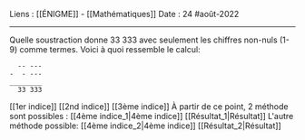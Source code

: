 Liens : [[ÉNIGME]] - [[Mathématiques]]
Date : 24 #août-2022
***
Quelle soustraction donne 33 333 avec seulement les chiffres non-nuls (1-9) comme termes.
Voici à quoi ressemble le calcul:
```
  -- ---
-  - ---
________
  33 333
```
[[1er indice]]
[[2nd indice]]
[[3ème indice]]
À partir de ce point, 2 méthode sont possibles :
[[4ème indice_1|4ème indice]]
[[Résultat_1|Résultat]]
L'autre méthode possible:
[[4ème indice_2|4ème indice]]
[[Résultat_2|Résultat]]